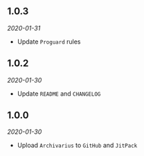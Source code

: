 1.0.3
-----
*2020-01-31*
 - Update `Proguard` rules

1.0.2
-----
*2020-01-30*
 - Update `README` and `CHANGELOG`

1.0.0
-----
*2020-01-30*
 - Upload `Archivarius` to `GitHub` and `JitPack`
